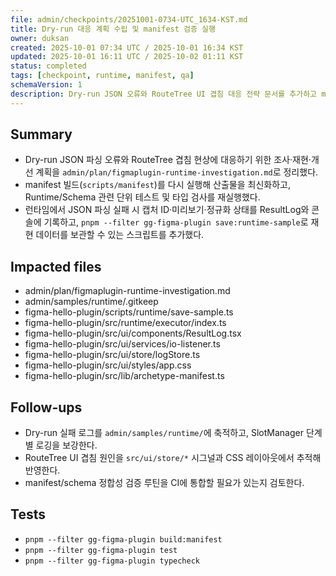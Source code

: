 ```yaml
---
file: admin/checkpoints/20251001-0734-UTC_1634-KST.md
title: Dry-run 대응 계획 수립 및 manifest 검증 실행
owner: duksan
created: 2025-10-01 07:34 UTC / 2025-10-01 16:34 KST
updated: 2025-10-01 16:11 UTC / 2025-10-02 01:11 KST
status: completed
tags: [checkpoint, runtime, manifest, qa]
schemaVersion: 1
description: Dry-run JSON 오류와 RouteTree UI 겹침 대응 전략 문서를 추가하고 manifest 재생성·테스트 검증을 수행했다.
---
```


## Summary

- Dry-run JSON 파싱 오류와 RouteTree 겹침 현상에 대응하기 위한 조사·재현·개선 계획을 `admin/plan/figmaplugin-runtime-investigation.md`로 정리했다.
- manifest 빌드(`scripts/manifest`)를 다시 실행해 산출물을 최신화하고, Runtime/Schema 관련 단위 테스트 및 타입 검사를 재실행했다.
- 런타임에서 JSON 파싱 실패 시 캡처 ID·미리보기·정규화 상태를 ResultLog와 콘솔에 기록하고, `pnpm --filter gg-figma-plugin save:runtime-sample`로 재현 데이터를 보관할 수 있는 스크립트를 추가했다.

## Impacted files

- admin/plan/figmaplugin-runtime-investigation.md
- admin/samples/runtime/.gitkeep
- figma-hello-plugin/scripts/runtime/save-sample.ts
- figma-hello-plugin/src/runtime/executor/index.ts
- figma-hello-plugin/src/ui/components/ResultLog.tsx
- figma-hello-plugin/src/ui/services/io-listener.ts
- figma-hello-plugin/src/ui/store/logStore.ts
- figma-hello-plugin/src/ui/styles/app.css
- figma-hello-plugin/src/lib/archetype-manifest.ts

## Follow-ups

- Dry-run 실패 로그를 `admin/samples/runtime/`에 축적하고, SlotManager 단계별 로깅을 보강한다.
- RouteTree UI 겹침 원인을 `src/ui/store/*` 시그널과 CSS 레이아웃에서 추적해 반영한다.
- manifest/schema 정합성 검증 루틴을 CI에 통합할 필요가 있는지 검토한다.

## Tests

- `pnpm --filter gg-figma-plugin build:manifest`
- `pnpm --filter gg-figma-plugin test`
- `pnpm --filter gg-figma-plugin typecheck`
